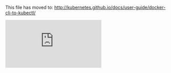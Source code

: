 <!-- BEGIN MUNGE: UNVERSIONED_WARNING -->


<!-- END MUNGE: UNVERSIONED_WARNING -->

This file has moved to: http://kubernetes.github.io/docs/user-guide/docker-cli-to-kubectl/




<!-- BEGIN MUNGE: IS_VERSIONED -->
<!-- TAG IS_VERSIONED -->
<!-- END MUNGE: IS_VERSIONED -->


<!-- BEGIN MUNGE: GENERATED_ANALYTICS -->
[![Analytics](https://kubernetes-site.appspot.com/UA-36037335-10/GitHub/docs/user-guide/docker-cli-to-kubectl.md?pixel)]()
<!-- END MUNGE: GENERATED_ANALYTICS -->
